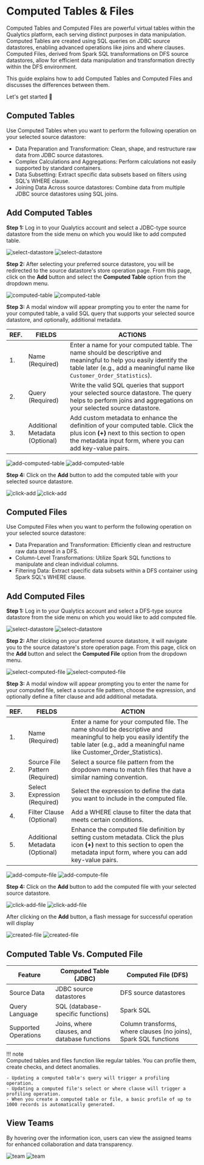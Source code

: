# Computed Tables & Files

Computed Tables and Computed Files are powerful virtual tables within the Qualytics platform, each serving distinct purposes in data manipulation. Computed Tables are created using SQL queries on JDBC source datastores, enabling advanced operations like joins and where clauses. Computed Files, derived from Spark SQL transformations on DFS source datastores, allow for efficient data manipulation and transformation directly within the DFS environment.

This guide explains how to add Computed Tables and Computed Files and discusses the differences between them.

Let's get started 🚀

## Computed Tables

Use Computed Tables when you want to perform the following operation on your selected source datastore:

-   Data Preparation and Transformation: Clean, shape, and restructure raw data from JDBC source datastores.
-   Complex Calculations and Aggregations: Perform calculations not easily supported by standard containers.
-   Data Subsetting: Extract specific data subsets based on filters using SQL's WHERE clause.     
-   Joining Data Across source datastores: Combine data from multiple JDBC source datastores using SQL joins.

## Add Computed Tables

**Step 1:** Log in to your Qualytics account and select a JDBC-type source datastore from the side menu on which you would like to add computed table.

![select-datastore](../assets/datastores/add-computed-tables-files/select-datastore-light.png#only-light)
![select-datastore](../assets/datastores/add-computed-tables-files/select-datastore-dark.png#only-dark)

**Step 2:** After selecting your preferred source datastore, you will be redirected to the source datastore's store operation page. From this page, click on the **Add** button and select the **Computed Table** option from the dropdown menu.

![computed-table](../assets/datastores/add-computed-tables-files/select-computed-table-light.png#only-light)
![computed-table](../assets/datastores/add-computed-tables-files/select-computed-table-dark.png#only-dark)

**Step 3:** A modal window will appear prompting you to enter the name for your computed table, a valid SQL query that supports your selected source datastore, and optionally, additional metadata.

| REF. | FIELDS | ACTIONS |
|------|--------|---------|
| 1.   | Name (Required)  | Enter a name for your computed table. The name should be descriptive and meaningful to help you easily identify the table later (e.g., add a meaningful name like `Customer_Order_Statistics`). |
| 2.   | Query (Required)  | Write the valid SQL queries that support your selected source datastore. The query helps to perform joins and aggregations on your selected source datastore. |
| 3.   | Additional Metadata (Optional)  | Add custom metadata to enhance the definition of your computed table. Click the plus icon **(+)** next to this section to open the metadata input form, where you can add key-value pairs. |

![add-computed-table](../assets/datastores/add-computed-tables-files/add-computed-table-light.png#only-light)
![add-computed-table](../assets/datastores/add-computed-tables-files/add-computed-table-dark.png#only-dark)

**Step 4:** Click on the **Add** button to add the computed table with your selected source datastore.

![click-add](../assets/datastores/add-computed-tables-files/click-add-light.png#only-light)
![click-add](../assets/datastores/add-computed-tables-files/click-add-dark.png#only-dark)

## Computed Files

Use Computed Files when you want to perform the following operation on your selected source datastore:

-  Data Preparation and Transformation: Efficiently clean and restructure raw data stored in a DFS.
-  Column-Level Transformations: Utilize Spark SQL functions to manipulate and clean individual columns.
-  Filtering Data: Extract specific data subsets within a DFS container using Spark SQL's WHERE clause.

## Add Computed Files

**Step 1:** Log in to your Qualytics account and select a DFS-type source datastore from the side menu on which you would like to add computed file.

![select-datastore](../assets/datastores/add-computed-tables-files/select-datastore-light.png#only-light)
![select-datastore](../assets/datastores/add-computed-tables-files/select-datastore-dark.png#only-dark)

**Step 2:** After clicking on your preferred source datastore, it will navigate you to the source datastore's store operation page. From this page, click on the **Add** button and select the **Computed File** option from the dropdown menu.

![select-computed-file](../assets/datastores/add-computed-tables-files/select-computed-file-light.png#only-light)
![select-computed-file](../assets/datastores/add-computed-tables-files/select-computed-file-dark.png#only-dark)

**Step 3:** A modal window will appear prompting you to enter the name for your computed file, select a source file pattern, choose the expression, and optionally define a filter clause and add additional metadata.

| REF. | FIELDS  | ACTION  |
|------|----------------------------|---------------------------------------|
| 1.   | Name (Required) | Enter a name for your computed file. The name should be descriptive and meaningful to help you easily identify the table later (e.g., add a meaningful name like Customer_Order_Statistics). |
| 2.   | Source File Pattern (Required) | Select a source file pattern from the dropdown menu to match files that have a similar naming convention. |
| 3.   | Select Expression (Required)  | Select the expression to define the data you want to include in the computed file.|
| 4.   | Filter Clause (Optional)   | Add a WHERE clause to filter the data that meets certain conditions. |
| 5.   | Additional Metadata (Optional)   | Enhance the computed file definition by setting custom metadata. Click the plus icon **(+)** next to this section to open the metadata input form, where you can add key-value pairs. |

![add-compute-file](../assets/datastores/add-computed-tables-files/add-compute-file-light.png#only-light)
![add-compute-file](../assets/datastores/add-computed-tables-files/add-compute-file-dark.png#only-dark)

**Step 4:** Click on the **Add** button to add the computed file with your selected source datastore.

![click-add-file](../assets/datastores/add-computed-tables-files/click-add-file-light.png#only-light)
![click-add-file](../assets/datastores/add-computed-tables-files/click-add-file-dark.png#only-dark)

After clicking on the **Add** button, a flash message for successful operation will display

![created-file](../assets/datastores/add-computed-tables-files/created-file-light.png#only-light)
![created-file](../assets/datastores/add-computed-tables-files/created-file-dark.png#only-dark)

## Computed Table Vs. Computed File

| Feature             | Computed Table (JDBC)                 | Computed File (DFS)                        |
|---------------------|---------------------------------------|--------------------------------------------|
| Source Data         | JDBC source datastores                | DFS source datastores                      |
| Query Language      | SQL (database-specific functions)     | Spark SQL                                  |
| Supported Operations| Joins, where clauses, and database functions | Column transforms, where clauses (no joins), Spark SQL functions |

!!! note   
    Computed tables and files function like regular tables. You can profile them, create checks, and detect anomalies.   

    - Updating a computed table's query will trigger a profiling operation.      
    - Updating a computed file's select or where clause will trigger a profiling operation.  
    - When you create a computed table or file, a basic profile of up to 1000 records is automatically generated.

## View Teams

By hovering over the information icon, users can view the assigned teams for enhanced collaboration and data transparency.

![team](../assets/datastores/add-computed-tables-files/team-light.png#only-light)
![team](../assets/datastores/add-computed-tables-files/team-dark.png#only-dark)



